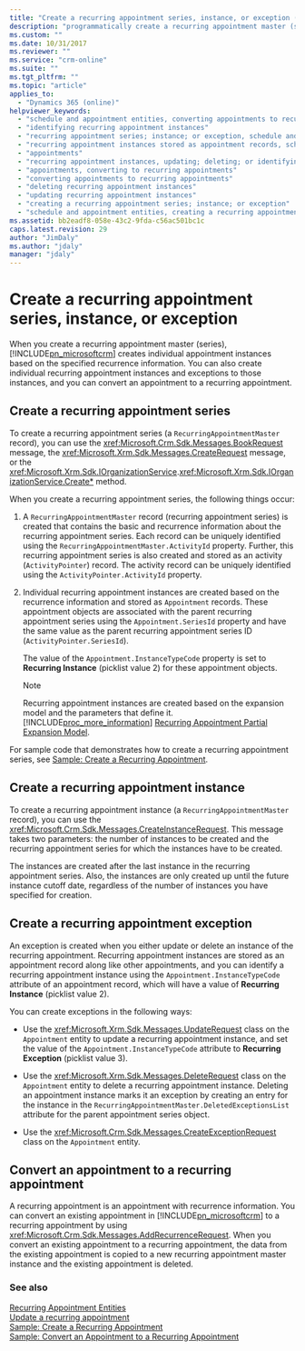 ```yaml
---
title: "Create a recurring appointment series, instance, or exception (Developer Guide for Dynamics 365 Customer Engagement) | MicrosoftDocs"
description: "programmatically create a recurring appointment master (series),  individual recurring appointment instances, exceptions to those instances, or convert an appointment to a recurring appointment."
ms.custom: ""
ms.date: 10/31/2017
ms.reviewer: ""
ms.service: "crm-online"
ms.suite: ""
ms.tgt_pltfrm: ""
ms.topic: "article"
applies_to: 
  - "Dynamics 365 (online)"
helpviewer_keywords: 
  - "schedule and appointment entities, converting appointments to recurring appointments"
  - "identifying recurring appointment instances"
  - "recurring appointment series; instance; or exception, schedule and appointment entities"
  - "recurring appointment instances stored as appointment records, schedule and appointment entities"
  - "appointments"
  - "recurring appointment instances, updating; deleting; or identifying"
  - "appointments, converting to recurring appointments"
  - "converting appointments to recurring appointments"
  - "deleting recurring appointment instances"
  - "updating recurring appointment instances"
  - "creating a recurring appointment series; instance; or exception"
  - "schedule and appointment entities, creating a recurring appointment series; instance; or exception"
ms.assetid: bb2eadf8-058e-43c2-9fda-c56ac501bc1c
caps.latest.revision: 29
author: "JimDaly"
ms.author: "jdaly"
manager: "jdaly"
---
```

# Create a recurring appointment series, instance, or exception
When you create a recurring appointment master (series), [!INCLUDE[pn_microsoftcrm](../includes/pn-microsoftcrm.md)] creates individual appointment instances based on the specified recurrence information. You can also create individual recurring appointment instances and exceptions to those instances, and you can convert an appointment to a recurring appointment.  
  
<a name="bkmk_createseries"></a>   
## Create a recurring appointment series  
 To create a recurring appointment series (a `RecurringAppointmentMaster` record), you can use the <xref:Microsoft.Crm.Sdk.Messages.BookRequest> message, the <xref:Microsoft.Xrm.Sdk.Messages.CreateRequest> message, or the <xref:Microsoft.Xrm.Sdk.IOrganizationService>.<xref:Microsoft.Xrm.Sdk.IOrganizationService.Create*> method.  
  
 When you create a recurring appointment series, the following things occur:  
  
1.  A `RecurringAppointmentMaster` record (recurring appointment series) is created that contains the basic and recurrence information about the recurring appointment series. Each record can be uniquely identified using the `RecurringAppointmentMaster.ActivityId` property. Further, this recurring appointment series is also created and stored as an activity (`ActivityPointer`) record. The activity record can be uniquely identified using the `ActivityPointer.ActivityId` property.  
  
2.  Individual recurring appointment instances are created based on the recurrence information and stored as `Appointment` records. These appointment objects are associated with the parent recurring appointment series using the `Appointment.SeriesId` property and have the same value as the parent recurring appointment series ID (`ActivityPointer.SeriesId`).  
  
     The value of the `Appointment.InstanceTypeCode` property is set to **Recurring Instance** (picklist value 2) for these appointment objects.  
  
    > [!NOTE]
    >  Recurring appointment instances are created based on the expansion model and the parameters that define it. [!INCLUDE[proc_more_information](../includes/proc-more-information.md)] [Recurring Appointment Partial Expansion Model](recurring-appointment-partial-expansion-model.md).  
  
 For sample code that demonstrates how to create a recurring appointment series, see [Sample: Create a Recurring Appointment](sample-create-retrieve-update-delete-recurring-appointment.md).  
  
<a name="bkmk_createinstance"></a>   
## Create a recurring appointment instance  
 To create a recurring appointment instance (a `RecurringAppointmentMaster` record), you can use the <xref:Microsoft.Crm.Sdk.Messages.CreateInstanceRequest>. This message takes two parameters: the number of instances to be created and the recurring appointment series for which the instances have to be created.  
  
 The instances are created after the last instance in the recurring appointment series. Also, the instances are only created up until the future instance cutoff date, regardless of the number of instances you have specified for creation.  
  
<a name="bkmk_createexception"></a>   
## Create a recurring appointment exception  
 An exception is created when you either update or delete an instance of the recurring appointment. Recurring appointment instances are stored as an appointment record along like other appointments, and you can identify a recurring appointment instance using the `Appointment.InstanceTypeCode` attribute of an appointment record, which will have a value of **Recurring Instance** (picklist value 2).  
  
 You can create exceptions in the following ways:  
  
-   Use the <xref:Microsoft.Xrm.Sdk.Messages.UpdateRequest> class on the `Appointment` entity to update a recurring appointment instance, and set the value of the `Appointment.InstanceTypeCode` attribute to **Recurring Exception** (picklist value 3).  
  
-   Use the <xref:Microsoft.Xrm.Sdk.Messages.DeleteRequest> class on the `Appointment` entity to delete a recurring appointment instance. Deleting an appointment instance marks it an exception by creating an entry for the instance in the `RecurringAppointmentMaster.DeletedExceptionsList` attribute for the parent appointment series object.  
  
-   Use the <xref:Microsoft.Crm.Sdk.Messages.CreateExceptionRequest> class on the `Appointment` entity.  
  
<a name="bkmk_convert"></a>   
## Convert an appointment to a recurring appointment  
 A recurring appointment is an appointment with recurrence information. You can convert an existing appointment in [!INCLUDE[pn_microsoftcrm](../includes/pn-microsoftcrm.md)] to a recurring appointment by using <xref:Microsoft.Crm.Sdk.Messages.AddRecurrenceRequest>. When you convert an existing appointment to a recurring appointment, the data from the existing appointment is copied to a new recurring appointment master instance and the existing appointment is deleted.  
  
### See also  
 [Recurring Appointment Entities](recurring-appointment-entities.md)   
 [Update a recurring appointment](update-recurring-appointment.md)   
 [Sample: Create a Recurring Appointment](sample-create-retrieve-update-delete-recurring-appointment.md)   
 [Sample: Convert an Appointment to a Recurring Appointment](sample-convert-appointment-recurring-appointment.md)
